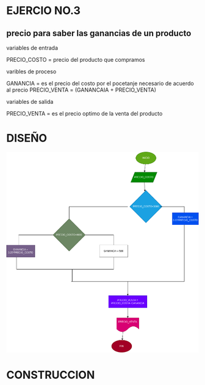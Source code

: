 # EJERCIO NO.3

## precio para saber las ganancias de un producto

variables de entrada

PRECIO_COSTO = precio del producto que compramos

varibles de proceso 

GANANCIA = es el precio del costo por el pocetanje necesario de acuerdo al precio 
PRECIO_VENTA = (GANANCAIA + PRECIO_VENTA)

variables de salida 

PRECIO_VENTA = es el precio optimo de la venta del producto

# DISEÑO

!["diagrama de flujo"](diagrama.png "diagrama de flujo")


# CONSTRUCCION